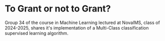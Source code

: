 # To Grant or not to Grant? 
Group 34 of the course in Machine Learning lectured at NovaIMS, class of 2024-2025, shares it's implementation of a Multi-Class classification supervised learning algorithm.
